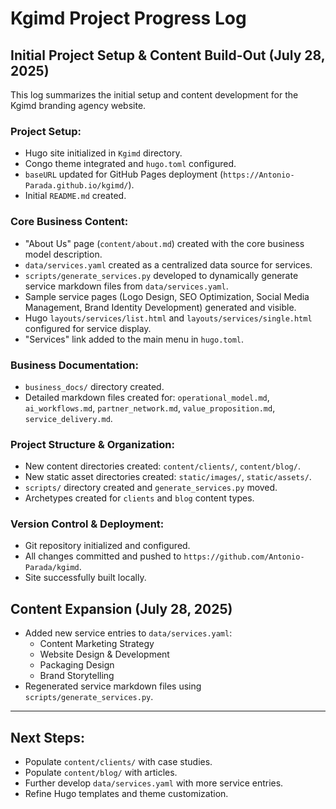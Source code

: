 # Kgimd Project Progress Log

## Initial Project Setup & Content Build-Out (July 28, 2025)

This log summarizes the initial setup and content development for the Kgimd branding agency website.

### Project Setup:
*   Hugo site initialized in `Kgimd` directory.
*   Congo theme integrated and `hugo.toml` configured.
*   `baseURL` updated for GitHub Pages deployment (`https://Antonio-Parada.github.io/kgimd/`).
*   Initial `README.md` created.

### Core Business Content:
*   "About Us" page (`content/about.md`) created with the core business model description.
*   `data/services.yaml` created as a centralized data source for services.
*   `scripts/generate_services.py` developed to dynamically generate service markdown files from `data/services.yaml`.
*   Sample service pages (Logo Design, SEO Optimization, Social Media Management, Brand Identity Development) generated and visible.
*   Hugo `layouts/services/list.html` and `layouts/services/single.html` configured for service display.
*   "Services" link added to the main menu in `hugo.toml`.

### Business Documentation:
*   `business_docs/` directory created.
*   Detailed markdown files created for: `operational_model.md`, `ai_workflows.md`, `partner_network.md`, `value_proposition.md`, `service_delivery.md`.

### Project Structure & Organization:
*   New content directories created: `content/clients/`, `content/blog/`.
*   New static asset directories created: `static/images/`, `static/assets/`.
*   `scripts/` directory created and `generate_services.py` moved.
*   Archetypes created for `clients` and `blog` content types.

### Version Control & Deployment:
*   Git repository initialized and configured.
*   All changes committed and pushed to `https://github.com/Antonio-Parada/kgimd`.
*   Site successfully built locally.

## Content Expansion (July 28, 2025)

*   Added new service entries to `data/services.yaml`:
    *   Content Marketing Strategy
    *   Website Design & Development
    *   Packaging Design
    *   Brand Storytelling
*   Regenerated service markdown files using `scripts/generate_services.py`.

---

## Next Steps:

*   Populate `content/clients/` with case studies.
*   Populate `content/blog/` with articles.
*   Further develop `data/services.yaml` with more service entries.
*   Refine Hugo templates and theme customization.